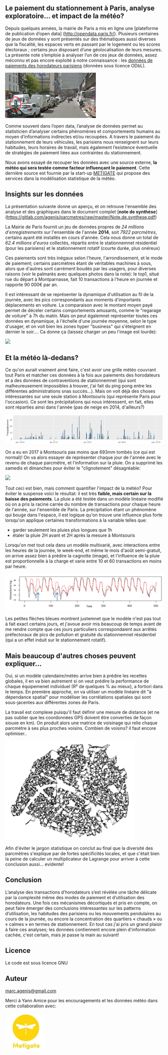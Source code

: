 ## Le paiement du stationnement à Paris, analyse exploratoire... et impact de la météo?

Depuis quelques années, la mairie de Paris a mis en ligne une [plateforme de publication d’open data] (http://opendata.paris.fr/). Plusieurs centaines de jeux de données y sont présentés sur des thématiques aussi diverses que la fiscalité, les espaces verts en passant par le logement ou les scores électoraux ; certains jeux disposant d’une géolocalisation de leurs mesures. La présente note s’emploie à analyser l’un de ces jeux de données, assez méconnu et pas encore exploité à notre connaissance : les [données de paiements des horodateurs parisiens](http://opendata.paris.fr/explore/dataset/horodateurs-transactions-de-paiement/information) (données sous licence ODbL). 

![LE parcmètre le plus rentable se situe ici!](montparnasse_top1.png)

Comme souvent dans l’open data, l’analyse de données permet au statisticien d’analyser certains phénomènes et comportements humains au moyen d’informations indirectes et/ou recoupées. A travers le paiement du stationnement de leurs véhicules, les parisiens nous renseignent sur leurs habitudes, leurs horaires de travail, mais également l’existence éventuelle de stratégies de paiement liées aux contraintes du stationnement.

Nous avons essayé de recouper les données avec une source externe, **la météo qui sera testée comme facteur influençant le paiement**. Cette dernière source est fournie par la start-up [METIGATE](http://metigate.com/) qui propose des services dans la modélisation statistique de la météo.

## Insights sur les données

La présentation suivante donne un aperçu, et on retrouve l'ensemble des analyse et des graphiques dans le document complet [**note de synthèse**] (https://gitlab.com/agenis/parcmetres/raw/master/Note.de.synthese.pdf)

La Mairie de Paris fournit un jeu de données propres de *24 millions d'enregistrements* sur l'ensemble de l'année **2014**, soit *7922 parcmètres*, certains ayant été installés en cours d'année.
Cela nous donne un total de *62.4 millions d'euros* collectés, répartis entre le stationnemnet résidentiel (pour les parisiens) et le stationnement rotatif (courte durée, plus onéreux)

Ces paiements sont très inégaux selon l'heure, l'arrondissement, et le mode de paiement; certains parcmètres étant de véritables machines à sous, alors que d'autres sont carrément boudés par les usagers, pour diverses raisons (voir le palmarès avec quelques photos dans la note):
le top1, situé rue du départ à Montparnasse, fait 10 transactions à l'heure en journée et rapporte  90 000€ par an.

Il est intéressant de se représenter la dynamique d'utilisation au fil de la journée, avec les pics correspondants aux moments d'importants déplacements en voiture. La comparaison avec le montant moyen payé permet de déceler certains comportements amusants, comme le "regarage de voiture" à 7h du matin. Mais on peut égalemnet représenter toutes ces données en dynamique, à l'échelle d'une journée moyenne, selon le type d'usager, et on voit bien les zones hyper "business" qui s'éteignent en dernier le soir.... Ca donne ça (laissez charger un peu l'image est lourde):

![](transactions_log_10min_650p250_biplot.gif)

## Et la météo là-dedans?

Ce qu'on aurait vraiment aimé faire, c'est avoir une grille météo couvrant tout Paris et matcher ces données à la fois aux paiements des horodateurs et a des données de contraventions de stationnemnet (qui sont malheureusement impossibles à trouver, j'ai fait du ping pong entre les différentes administrations snas succès...). Mais on voit déjà des choses intéressantes sur une seule station à Montsouris (qui représente Paris pour l'occasion). Ce sont les précipitations qui nous intéressent, en fait, elles sont réparties ainsi dans l'année (pas de neige en 2014, d'ailleurs?)

![](precipitation_annuelle.png)

On a eu en 2017 à Montsouris pas moins que 693mm tombés (ce qui est normal)! On va alors essayer de représenter chaque jour de l'année avec le revenu de chaque parcmètre, et l'information sur la pluie. On a supprimé les samedis et dimanches pour éviter le "clignotement" désagréable:

![](montants_normalises_1TRIMESTRE_0.15_800p600_pluie.gif)

Tout ceci est bien, mais comment quantifier l'impact de la météo? Pour éviter le suspense voici le résultat: il est très **faible, mais certain sur la baisse des paiements**. La pluie a été testée dans un modèle linéaire modifié où on a pris la racine carrée du nombre de transactions pour chaque heure de l'année, sur l'ensemble de Paris. La précipitation étant un phénomène qui bouge dans l'espace, il est logique qu'on trouve une influence plus forte lorsqu'on applique certaines transformations à la variable telles que: 
- garder seulement les pluies plus longues que 1h
- étaler la pluie 2H avant et 2H après la mesure à Montsouris

Lorsqu'on met tout cela dans un modèle multivarié, avec interactions entre les heures de la journée, le week-end, et même le mois d'août semi-gratuit, on arrive assez bien à prédire la cagnotte (image), et l'influence de la pluie est proportionnelle à la charge et varie entre 10 et 60 transactions en moins par heure.

![](modele_vs_reel.png)

Les petites flèches bleues montrent justemnet que le modèle n'est pas tout à fait exact certains jours, et j'avoue avoir mis beaucoup de temps avant de me rendre compte que ces jours particuliers correspondaient aux arrêtés préfectoraux de pics de pollution et gratuité du stationnemnet résidentiel (qui a un effet induit sur le stationnement rotatif).

## Mais beaucoup d'autres choses peuvent expliquer...

Oui, si un modèle calendaire/météo arrive bien à prédire les recettes globales, il en va bien autrement si on veut prédire la performance de chaque équipemenet individuel (R² de quelques % au mieux), a fortiori dans le temps. En première approche, on va utiliser un modèle linéaire dit "à dépendance spatial" pour modéliser les corrélations spatiales qui sont sous-jacentes aux différentes zones de Paris. 

La travail est complexe puisqu'il faut définir une mesure de distance (et ne pas oublier que les coordonnées GPS doivent être converties de façon siouxe en km). On produit alors une matrice de voisinage qui relie chaque parcmètre à ses plus proches voisins. Combien de voisins? il faut encore optimiser.. 

![](vosinages_fixe.png)

Afin d'éviter le jargon statistique on conclut au final que la diversité des parcmètres s'explique par de fortes spécificités locales, et que c'était bien la peine de calculer un multiplicateur de Lagrange pour arriver à cette conclusion aussi... evidente!

## Conclusion

L’analyse des transactions d’horodateurs s’est révélée une tâche délicate par la complexité même des modes de paiement et d’utilisation des horodateurs. Une fois ces mécanismes décortiqués et pris en compte, on peut faire émerger des conclusions intéressantes sur les  patterns d’utilisation, les habitudes des parisiens ou les mouvements pendulaires au cours de la journée, ou encore la concentration des quartiers « chauds » ou « calmes » en termes de stationnement. En tout cas j'ai pris un grand plaisir à faire ces analyses; les données contiennent encore plein d'information cachée, c'est certain, mais je passe la main au suivant!


## Licence

Le code est sous licence GNU

## Auteur

marc.agenis@gmail.com

Merci à Yann Amice pour les encouragements et les données météo dans cette collaboration avec: 

![](logometigate.jpg)
